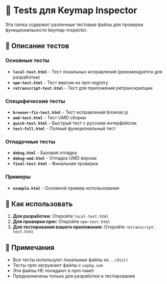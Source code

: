 # 🧪 Tests для Keymap Inspector

Эта папка содержит различные тестовые файлы для проверки функциональности keymap-inspector.

## 📁 Описание тестов

### Основные тесты
- **`local-test.html`** - Тест локальных исправлений (рекомендуется для разработки)
- **`npm-test.html`** - Тест версии из npm registry
- **`retranscript-test.html`** - Тест для приложения ретранскрипции

### Специфические тесты
- **`browser-fix-test.html`** - Тест исправлений browser.js
- **`umd-test.html`** - Тест UMD сборки
- **`quick-test.html`** - Быстрый тест с русским интерфейсом
- **`test-full.html`** - Полный функциональный тест

### Отладочные тесты
- **`debug.html`** - Базовая отладка
- **`debug-umd.html`** - Отладка UMD версии
- **`final-test.html`** - Финальная проверка

### Примеры
- **`example.html`** - Основной пример использования

## 🚀 Как использовать

1. **Для разработки:** Откройте `local-test.html`
2. **Для проверки npm:** Откройте `npm-test.html`
3. **Для тестирования вашего приложения:** Откройте `retranscript-test.html`

## 📝 Примечания

- Все тесты используют локальные файлы из `../dist/`
- Тесты npm загружают файлы с `unpkg.com`
- Эти файлы НЕ попадают в npm пакет
- Предназначены только для разработки и тестирования
